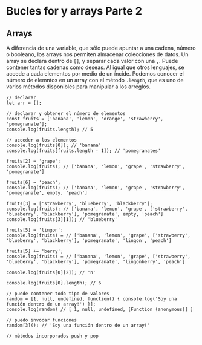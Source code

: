 # Bucles for y arrays Parte 2

## Arrays

A diferencia de una variable, que sólo puede apuntar a una cadena, número o booleano, los arrays nos permiten almacenar colecciones de datos. Un array se declara dentro de `[]`, y separar cada valor con una `,`. Puede contener tantas cadenas como deseas. Al igual que otros lenguajes, se accede a cada elementos por medio de un íncide. Podemos conocer el número de elemntos en un array con el método `.length`, que es uno de varios métodos disponibles para manipular a los arreglos.

```
// declarar
let arr = [];

// declarar y obtener el número de elementos
const fruits = ['banana', 'lemon', 'orange', 'strawberry', 'pomegranate'];
console.log(fruits.length); // 5

// acceder a los elementos
console.log(fruits[0]); // 'banana'
console.log(fruits[fruits.length - 1]); // 'pomegranates'

fruits[2] = 'grape';
console.log(fruits); // ['banana', 'lemon', 'grape', 'strawberry', 'pomegranate']

fruits[6] = 'peach';
console.log(fruits); // ['banana', 'lemon', 'grape', 'strawberry', 'pomegranate', empty, 'peach']

fruits[3] = ['strawberry', 'blueberry', 'blackberry'];
console.log(fruits); // ['banana', 'lemon', 'grape', ['strawberry', 'blueberry', 'blackberry'], 'pomegranate', empty, 'peach']
console.log(fruits[3][1]); // 'blueberry'

fruits[5] = 'lingon';
console.log(fruits) = // ['banana', 'lemon', 'grape', ['strawberry', 'blueberry', 'blackberry'], 'pomegranate', 'lingon', 'peach']

fruits[5] += 'berry';
console.log(fruits) = // ['banana', 'lemon', 'grape', ['strawberry', 'blueberry', 'blackberry'], 'pomegranate', 'lingonberry', 'peach']

console.log(fruits[0][2]); // 'n'

console.log(fruits[0].length); // 6

// puede contener todo tipo de valores
random = [1, null, undefined, function() { console.log('Soy una función dentro de un array!') }];
console.log(random) // [ 1, null, undefined, [Function (anonymous)] ]

// puedo invocar funciones
random[3](); // 'Soy una función dentro de un array!'
```

```
// métodos incorporados push y pop

```